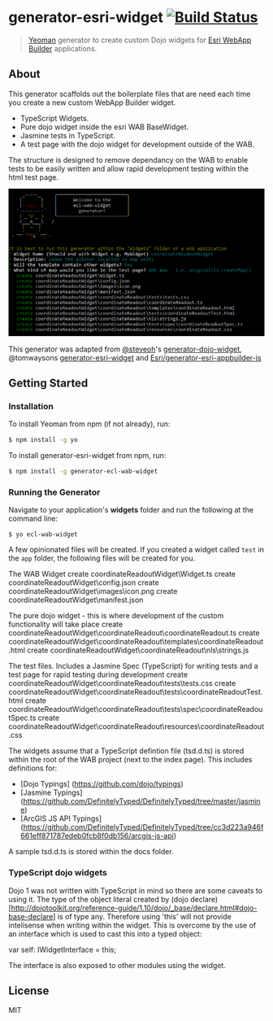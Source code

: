 # generator-esri-widget [![Build Status](https://travis-ci.org/davewilton/generator-ecl-wab-widget.svg?branch=master)](https://travis-ci.org/davewilton/generator-ecl-wab-widget)

> [Yeoman](http://yeoman.io) generator to create custom Dojo widgets for [Esri WebApp Builder](https://developers.arcgis.com/web-appbuilder/) applications.

## About

This generator scaffolds out the boilerplate files that are need each time you create a new custom WebApp Builder widget. 

* TypeScript Widgets.
* Pure dojo widget inside the esri WAB BaseWidget.
* Jasmine tests in TypeScript.
* A test page with the dojo widget for development outside of the WAB.

The structure is designed to remove dependancy on the WAB to enable tests to be easily written and allow rapid development testing within the html test page.

![Screenshot](https://raw.githubusercontent.com/davewilton/generator-ecl-wab-widget/master/docs/images/generator-interface.png)

This generator was adapted from [@steveoh](https://github.com/steveoh)'s [generator-dojo-widget](https://github.com/steveoh/generator-dojo-widget), @tomwaysons [generator-esri-widget](https://raw.githubusercontent.com/tomwayson/generator-esri-widget/) and [Esri/generator-esri-appbuilder-js](http://github.com/Esri/generator-esri-appbuilder-js) 

## Getting Started

### Installation

To install Yeoman from npm (if not already), run:

```bash
$ npm install -g yo
```

To install generator-esri-widget from npm, run:

```bash
$ npm install -g generator-ecl-wab-widget
```

### Running the Generator

Navigate to your application's **widgets** folder and run the following at the command line:

```
$ yo ecl-wab-widget
```

A few opinionated files will be created. If you created a widget called `test` in the `app` folder, the following files will be created for you.

The WAB Widget
   create coordinateReadoutWidget\Widget.ts
   create coordinateReadoutWidget\config.json
   create coordinateReadoutWidget\images\icon.png
   create coordinateReadoutWidget\manifest.json
   
The pure dojo widget - this is where development of the custom functionality will take place
   create coordinateReadoutWidget\coordinateReadout\coordinateReadout.ts
   create coordinateReadoutWidget\coordinateReadout\templates\coordinateReadout.html
   create coordinateReadoutWidget\coordinateReadout\nls\strings.js

The test files. Includes a Jasmine Spec (TypeScript) for writing tests and a test page for rapid testing during development
   create coordinateReadoutWidget\coordinateReadout\tests\tests.css
   create coordinateReadoutWidget\coordinateReadout\tests\coordinateReadoutTest.html
   create coordinateReadoutWidget\coordinateReadout\tests\spec\coordinateReadoutSpec.ts
   create coordinateReadoutWidget\coordinateReadout\resources\coordinateReadout.css

The widgets assume that a TypeScript defintion file (tsd.d.ts) is stored within the root of the WAB project (next to the index page). This includes definitions for:

* [Dojo Typings] (https://github.com/dojo/typings)
* [Jasmine Typings] (https://github.com/DefinitelyTyped/DefinitelyTyped/tree/master/jasmine)
* [ArcGIS JS API Typings] (https://github.com/DefinitelyTyped/DefinitelyTyped/tree/cc3d223a946f661eff871787edeb0fcb8f0db156/arcgis-js-api)

A sample tsd.d.ts is stored within the docs folder.

### TypeScript dojo widgets

Dojo 1 was not written with TypeScript in mind so there are some caveats to using it. The type of the object literal created by (dojo declare)[http://dojotoolkit.org/reference-guide/1.10/dojo/_base/declare.html#dojo-base-declare] is of type any. Therefore using 'this' will not provide intelisense when writing within the widget.
This is overcome by the use of an interface which is used to cast this into a typed object:

   var self: IWidgetInterface = this;

The interface is also exposed to other modules using the widget.

## License

MIT
